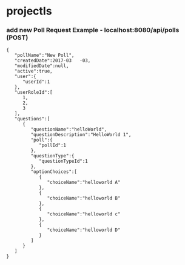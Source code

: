 # projectIs

### add new Poll Request Example - localhost:8080/api/polls (POST)

    {  
       "pollName":"New Poll",
       "createdDate":2017-03   -03,
       "modifiedDate":null,
       "active":true,
       "user":{  
          "userId":1
       },
       "userRoleId":[  
          1,
          2,
          3
       ],
       "questions":[  
          {  
             "questionName":"helloWorld",
             "questionDescription":"HelloWorld 1",
             "poll":{  
                "pollId":1
             },
             "questionType":{  
                "questionTypeId":1
             },
             "optionChoices":[  
                {  
                   "choiceName":"helloworld A"
                },
                {  
                   "choiceName":"helloworld B"
                },
                {  
                   "choiceName":"helloworld c"
                },
                {  
                   "choiceName":"helloworld D"
                }
             ]
          }
       ]
    }